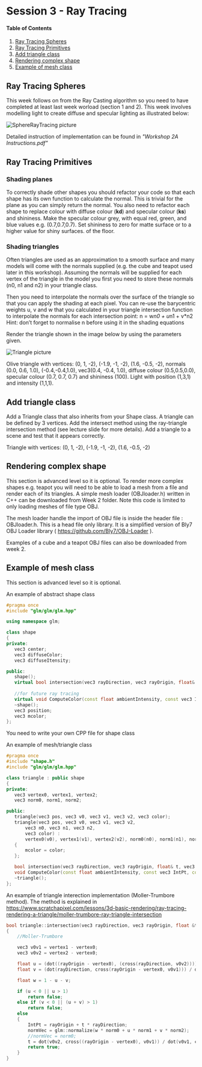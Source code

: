 # Session 3 - Ray Tracing

#### Table of Contents
1. [Ray Tracing Spheres](https://github.coventry.ac.uk/ac7020/322COM_TeachingMaterial/blob/master/Session%203#Ray-Tracing-Spheres)
2. [Ray Tracing Primitives](https://github.coventry.ac.uk/ac7020/322COM_TeachingMaterial/blob/master/Session%203#Ray-Tracing-Primitives)
3. [Add triangle class](https://github.coventry.ac.uk/ac7020/322COM_TeachingMaterial/blob/master/Session%203#Add-triangle-class)
4. [Rendering complex shape](https://github.coventry.ac.uk/ac7020/322COM_TeachingMaterial/blob/master/Session%203#Rendering-complex-shape)
5. [Example of mesh class](https://github.coventry.ac.uk/ac7020/322COM_TeachingMaterial/blob/master/Session%203#Example-of-mesh-class)


## Ray Tracing Spheres

This week follows on from the Ray Casting algorithm so you need to have completed at least
last week worload (section 1 and 2). This week involves modelling light to create diffuse and specular
lighting as illustrated below:

![SphereRayTracing picture](https://github.coventry.ac.uk/ac7020/322COM_TeachingMaterial/blob/master/Session%203/Readme%20Pictures/SphereRayTracing.JPG)

Detailed instruction of implementation can be found in _"Workshop 2A Instructions.pdf"_
 
## Ray Tracing Primitives
 
### Shading planes
To correctly shade other shapes you should refactor your code so that each shape has its own
function to calculate the normal. This is trivial for the plane as you can simply return the normal. You
also need to refactor each shape to replace colour with diffuse colour (𝐤𝐝) and specular colour (𝐤𝐬)
and shininess. Make the specular colour grey, with equal red, green, and blue values e.g.
(0.7,0.7,0.7). Set shininess to zero for matte surface or to a higher value for shiny surfaces.
of the floor.

### Shading triangles
Often triangles are used as an approximation to a smooth surface and many models will come with
the normals supplied (e.g. the cube and teapot used later in this workshop). Assuming the normals
will be supplied for each vertex of the triangle in the model you first you need to store these normals
(n0, n1 and n2) in your triangle class.

Then you need to interpolate the normals over the surface of the triangle so that you can apply the
shading at each pixel. You can re-use the barycentric weights u, v and w that you calculated in your
triangle intersection function to interpolate the normals for each intersection point:
n = w*n0 + u*n1 + v*n2
Hint: don’t forget to normalise n before using it in the shading equations

Render the triangle shown in the image below by using the parameters given.

![Triangle picture](https://github.coventry.ac.uk/ac7020/322COM_TeachingMaterial/blob/master/Session%203/Readme%20Pictures/TriangleRT.JPG)

Olive triangle with vertices: (0, 1, -2), (-1.9, -1, -2), (1.6, -0.5, -2), normals (0.0, 0.6, 1.0), (-0.4,-0.4,1.0),
vec3(0.4, -0.4, 1.0), diffuse colour (0.5,0.5,0.0), specular colour (0.7, 0.7, 0.7) and shininess (100). Light with
position (1,3,1) and intensity (1,1,1).

## Add triangle class

Add a Triangle class that also inherits from your Shape class. A triangle can be defined by 3
vertices. Add the intersect method using the ray-triangle intersection method (see lecture slide for
more details). Add a triangle to a scene and test that it appears correctly.



Triangle with vertices: (0, 1, -2), (-1.9, -1, -2), (1.6, -0.5, -2)

## Rendering complex shape

This section is advanced level so it is optional. 
To render more complex shapes e.g. teapot you will need to be able to load a mesh from a file and
render each of its triangles. A simple mesh loader (OBJloader.h) written in C++ can be downloaded from Week 2 folder.
Note this code is limited to only loading meshes of file type OBJ. 

The mesh loader handle the import of OBJ file is inside the header file : OBJloader.h.
This is a head file only library. It is a simplified version of Bly7 OBJ Loader library ( https://github.com/Bly7/OBJ-Loader  ).

Examples of a cube and a teapot OBJ files can also be downloaded from week 2.

## Example of mesh class

This section is advanced level so it is optional.

An example of abstract shape class
 ```C++
#pragma once
#include "glm/glm/glm.hpp"

using namespace glm;

class shape
{
private:
	vec3 center;
	vec3 diffuseColor; 
	vec3 diffuseItensity; 

public:
	shape();
	virtual bool intersection(vec3 rayDirection, vec3 rayOrigin, float& t, vec3& IntPt, vec3& normVec);
	
	//for future ray tracing
	virtual void ComputeColor(const float ambientIntensity, const vec3 IntPt, const vec3 lightPt, const vec3 rayDirection, float& ColValue);
	~shape();
	vec3 position;
	vec3 mcolor;
};
```

You need to write your own CPP file for shape class

An example of mesh/triangle class
 ```C++
#pragma once
#include "shape.h"
#include "glm/glm/glm.hpp"

class triangle : public shape
{
private:
	vec3 vertex0, vertex1, vertex2;
	vec3 norm0, norm1, norm2;

public:
	triangle(vec3 pos, vec3 v0, vec3 v1, vec3 v2, vec3 color);
	triangle(vec3 pos, vec3 v0, vec3 v1, vec3 v2,
		vec3 n0, vec3 n1, vec3 n2,
		vec3 color) :
		vertex0(v0), vertex1(v1), vertex2(v2), norm0(n0), norm1(n1), norm2(n2)
	{
		mcolor = color;
	};

	bool intersection(vec3 rayDirection, vec3 rayOrigin, float& t, vec3 &IntPt, vec3& normVec)override;
	void ComputeColor(const float ambientIntensity, const vec3 IntPt, const vec3 lightPt, const vec3 rayDirection, const vec3 tNormvec, float& ColValue);
	~triangle();
};
```

An example of triangle interection implementation (Moller-Trumbore method).
The method is explained in https://www.scratchapixel.com/lessons/3d-basic-rendering/ray-tracing-rendering-a-triangle/moller-trumbore-ray-triangle-intersection

```C++
bool triangle::intersection(vec3 rayDirection, vec3 rayOrigin, float &t, vec3 &IntPt, vec3 &normVec)
{
	//Moller-Trumbore

	vec3 v0v1 = vertex1 - vertex0;
	vec3 v0v2 = vertex2 - vertex0;

	float u = (dot((rayOrigin - vertex0), (cross(rayDirection, v0v2)))) / dot(v0v1, cross(rayDirection, v0v2));
	float v = (dot(rayDirection, cross(rayOrigin - vertex0, v0v1))) / dot(v0v1, cross(rayDirection, v0v2));

	float w = 1 - u - v;

	if (u < 0 || u > 1)
		return false;
	else if (v < 0 || (u + v) > 1)
		return false;
	else
	{
		IntPt = rayOrigin + t * rayDirection;
		normVec = glm::normalize(w * norm0 + u * norm1 + v * norm2);
		//normVec = norm0;
		t = dot(v0v2, cross((rayOrigin - vertex0), v0v1)) / dot(v0v1, cross(rayDirection, v0v2));
		return true;
	}
}
```
